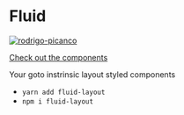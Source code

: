 # Fluid
[![rodrigo-picanco](https://circleci.com/gh/rodrigo-picanco/fluid-layout.svg?style=svg)](https://app.circleci.com/pipelines/github/rodrigo-picanco/fluid-layout)

[Check out the components](https://elated-feynman-68280d.netlify.app/index.html)

Your goto instrinsic layout styled components

- `yarn add fluid-layout`
- `npm i fluid-layout`


